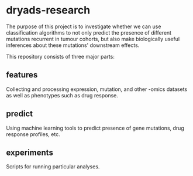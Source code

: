 # dryads-research #

The purpose of this project is to investigate whether we can use
classification algorithms to not only predict the presence of different
mutations recurrent in tumour cohorts, but also make biologically useful
inferences about these mutations' downstream effects.

This repository consists of three major parts:


## features ##

Collecting and processing expression, mutation, and other -omics datasets as
well as phenotypes such as drug response.


## predict ##

Using machine learning tools to predict presence of gene mutations, drug 
response profiles, etc.


## experiments ##

Scripts for running particular analyses.

